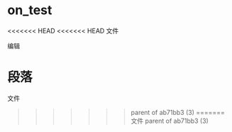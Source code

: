 # on_test

<<<<<<< HEAD
<<<<<<< HEAD
文件

编辑

段落
=======
文件
>>>>>>> parent of ab71bb3 (3)
=======
文件
>>>>>>> parent of ab71bb3 (3)
